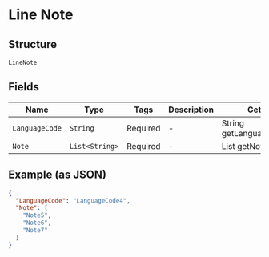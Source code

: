 
# Line Note

## Structure

`LineNote`

## Fields

| Name | Type | Tags | Description | Getter | Setter |
|  --- | --- | --- | --- | --- | --- |
| `LanguageCode` | `String` | Required | - | String getLanguageCode() | setLanguageCode(String languageCode) |
| `Note` | `List<String>` | Required | - | List<String> getNote() | setNote(List<String> note) |

## Example (as JSON)

```json
{
  "LanguageCode": "LanguageCode4",
  "Note": [
    "Note5",
    "Note6",
    "Note7"
  ]
}
```

